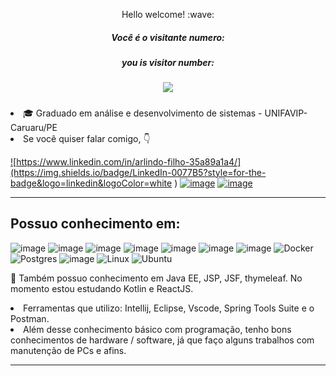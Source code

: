 <p align="center">Hello welcome!  :wave:  </p> 
<h5><p align="center">Você é o visitante numero:</p></h5>
<h5><p align="center">you is visitor number:</p></h5>
<h5><p align="center">  <img alingn="center" src="https://profile-counter.glitch.me/SeuPerfildoGitHub/count.svg" /></p></h5>


<li>🎓 Graduado em análise e desenvolvimento de sistemas - UNIFAVIP-Caruaru/PE
<br>


<li>Se você quiser falar comigo, 👇

<a href="https://www.linkedin.com/in/arlindo-filho-35a89a1a4/"> ![https://www.linkedin.com/in/arlindo-filho-35a89a1a4/](https://img.shields.io/badge/LinkedIn-0077B5?style=for-the-badge&logo=linkedin&logoColor=white
)</a>
<a href="https://api.whatsapp.com/send?phone=5581992870704&text=Oi%2C%20eu%20venho%20do%20git.">
![image](https://img.shields.io/badge/WhatsApp-25D366?style=for-the-badge&logo=whatsapp&logoColor=white
)</a>
<a href="https://www.instagram.com/afilho_/">![image](https://img.shields.io/badge/Instagram-E4405F?style=for-the-badge&logo=instagram&logoColor=white
)</a>
<br>
<hr/>
 
## Possuo conhecimento em:
 ![image](https://img.shields.io/badge/Java-ED8B00?style=for-the-badge&logo=java&logoColor=white
)
 ![image](https://img.shields.io/badge/C-00599C?style=for-the-badge&logo=c&logoColor=white
)
 ![image](https://img.shields.io/badge/HTML5-E34F26?style=for-the-badge&logo=html5&logoColor=white
)
 ![image](https://img.shields.io/badge/CSS3-1572B6?style=for-the-badge&logo=css3&logoColor=white
)
 ![image](https://img.shields.io/badge/Bootstrap-563D7C?style=for-the-badge&logo=bootstrap&logoColor=white
)
 ![image](https://img.shields.io/badge/MySQL-00000F?style=for-the-badge&logo=mysql&logoColor=white
)
![image](https://img.shields.io/badge/Spring-6DB33F?style=for-the-badge&logo=spring&logoColor=white
 )
![Docker](https://img.shields.io/badge/docker-%230db7ed.svg?style=for-the-badge&logo=docker&logoColor=white
 )
![Postgres](https://img.shields.io/badge/postgres-%23316192.svg?style=for-the-badge&logo=postgresql&logoColor=white
 )
![image](https://img.shields.io/badge/jQuery-0769AD?style=for-the-badge&logo=jquery&logoColor=white)
 ![Linux](https://img.shields.io/badge/Linux-FCC624?style=for-the-badge&logo=linux&logoColor=black)
 ![Ubuntu](https://img.shields.io/badge/Ubuntu-E95420?style=for-the-badge&logo=ubuntu&logoColor=white)
  
👷 Também possuo conhecimento em  Java EE, JSP, JSF, thymeleaf. No momento estou estudando Kotlin e ReactJS.


<li>Ferramentas que utilizo: Intellij, Eclipse, Vscode, Spring Tools Suite e o Postman.

<li>Além desse conhecimento básico com programação, tenho bons conhecimentos de hardware / software, já que faço alguns trabalhos com manutenção de PCs e afins.

<hr>

